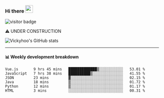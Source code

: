 ### Hi there <a href="https://www.gautamkrishnar.com/"><img src="https://media.giphy.com/media/hvRJCLFzcasrR4ia7z/giphy.gif" width="25px"></a>

![visitor badge](https://visitor-badge.glitch.me/badge?page_id=vickyhoo.vickyhoo&left_color=black&right_color=cornflowerblue)

⚠️ UNDER CONSTRUCTION

![Vickyhoo's GitHub stats](https://github-readme-stats.vercel.app/api?username=vickyhoo&theme=react&show_icons=true&count_private=true)

---

#### :bar_chart: Weekly development breakdown

<!--START_SECTION:waka-->

```text
Vue.js       9 hrs 45 mins   █████████████▒░░░░░░░░░░░   53.01 %
JavaScript   7 hrs 38 mins   ██████████▒░░░░░░░░░░░░░░   41.55 %
JSON         23 mins         ▓░░░░░░░░░░░░░░░░░░░░░░░░   02.15 %
Java         18 mins         ▒░░░░░░░░░░░░░░░░░░░░░░░░   01.72 %
Python       12 mins         ▒░░░░░░░░░░░░░░░░░░░░░░░░   01.17 %
HTML         3 mins          ░░░░░░░░░░░░░░░░░░░░░░░░░   00.31 %
```

<!--END_SECTION:waka-->


<!--
**vickyhoo/vickyhoo** is a ✨ _special_ ✨ repository because its `README.md` (this file) appears on your GitHub profile.

Here are some ideas to get you started:

- 🔭 I’m currently working on ...
- 🌱 I’m currently learning ...
- 👯 I’m looking to collaborate on ...
- 🤔 I’m looking for help with ...
- 💬 Ask me about ...
- 📫 How to reach me: ...
- 😄 Pronouns: ...
- ⚡ Fun fact: ...
-->
